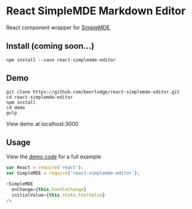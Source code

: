 # React SimpleMDE Markdown Editor

React component wrapper for
[SimpleMDE](https://github.com/NextStepWebs/simplemde-markdown-editor).

## Install (coming soon...)

```
npm install --save react-simplemde-editor
```

## Demo
```
git clone https://github.com/benrlodge/react-simplemde-editor.git
cd react-simplemde-editor
npm install
cd demo
gulp
```
View demo at localhost:3000

## Usage
View the [demo code](https://github.com/benrlodge/react-simplemde-editor/tree/master/demo/scripts) for a full example

```javascript
var React = require('react');
var SimpleMDE = require('react-simplemde-editor');

<SimpleMDE
  onChange={this.handleChange}
  initialValue={this.state.textValue}
/>
```
